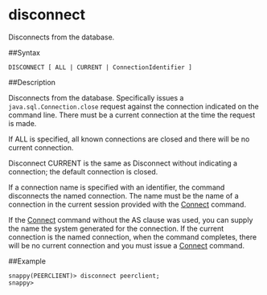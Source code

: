 # disconnect

Disconnects from the database.

##Syntax

``` pre
DISCONNECT [ ALL | CURRENT | ConnectionIdentifier ]
```

<a id="rtoolsijcomref20382__section_F79D073A57464B3587FD0F449234776B"></a>
##Description

Disconnects from the database. Specifically issues a `java.sql.Connection.close` request against the connection indicated on the command line. There must be a current connection at the time the request is made.

If ALL is specified, all known connections are closed and there will be no current connection.

Disconnect CURRENT is the same as Disconnect without indicating a connection; the default connection is closed.

If a connection name is specified with an identifier, the command disconnects the named connection. The name must be the name of a connection in the current session provided with the [Connect](connect.md) command.

If the [Connect](connect.md) command without the AS clause was used, you can supply the name the system generated for the connection. If the current connection is the named connection, when the command completes, there will be no current connection and you must issue a [Connect](connect.md) command.

##Example


``` pre
snappy(PEERCLIENT)> disconnect peerclient;
snappy>
```


